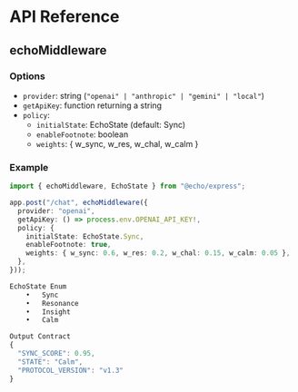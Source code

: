 # API Reference

## echoMiddleware

### Options

- `provider`: string (`"openai" | "anthropic" | "gemini" | "local"`)
- `getApiKey`: function returning a string
- `policy`:
  - `initialState`: EchoState (default: Sync)
  - `enableFootnote`: boolean
  - `weights`: { w_sync, w_res, w_chal, w_calm }

### Example

```ts
import { echoMiddleware, EchoState } from "@echo/express";

app.post("/chat", echoMiddleware({
  provider: "openai",
  getApiKey: () => process.env.OPENAI_API_KEY!,
  policy: {
    initialState: EchoState.Sync,
    enableFootnote: true,
    weights: { w_sync: 0.6, w_res: 0.2, w_chal: 0.15, w_calm: 0.05 },
  },
}));

EchoState Enum
	•	Sync
	•	Resonance
	•	Insight
	•	Calm

Output Contract
{
  "SYNC_SCORE": 0.95,
  "STATE": "Calm",
  "PROTOCOL_VERSION": "v1.3"
}
